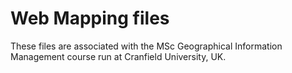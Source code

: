 # Web Mapping files
These files are associated with the MSc Geographical Information Management course run at Cranfield University, UK.
